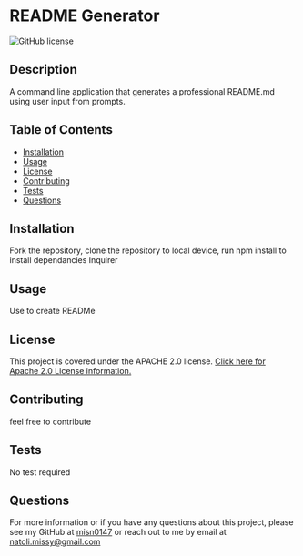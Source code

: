 # README Generator
  ![GitHub license](https://img.shields.io/badge/License-Apache%202.0-red.svg)
  
## Description
A command line application that generates a professional README.md using user input from prompts.


## Table of Contents
* [Installation](#Installation)
* [Usage](#Usage)
* [License](#License)
* [Contributing](#Contributing)
* [Tests](#Tests)
* [Questions](#Questions)

## Installation
Fork the repository, clone the repository to local device, run npm install to install dependancies Inquirer

## Usage
Use to create READMe

## License
This project is covered under the APACHE 2.0 license.
[Click here for Apache 2.0 License information.](https://www.apache.org/licenses/LICENSE-2.0.html)

## Contributing
feel free to contribute

## Tests
No test required

## Questions
For more information or if you have any questions about this project, please see my GitHub at [misn0147](https://github.com/misn0147) or reach out to me by email at natoli.missy@gmail.com

